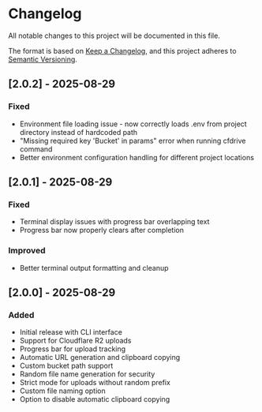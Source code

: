# Changelog

All notable changes to this project will be documented in this file.

The format is based on [Keep a Changelog](https://keepachangelog.com/en/1.0.0/),
and this project adheres to [Semantic Versioning](https://semver.org/spec/v2.0.0.html).

## [2.0.2] - 2025-08-29

### Fixed
- Environment file loading issue - now correctly loads .env from project directory instead of hardcoded path
- "Missing required key 'Bucket' in params" error when running cfdrive command
- Better environment configuration handling for different project locations

## [2.0.1] - 2025-08-29

### Fixed
- Terminal display issues with progress bar overlapping text
- Progress bar now properly clears after completion

### Improved
- Better terminal output formatting and cleanup

## [2.0.0] - 2025-08-29

### Added
- Initial release with CLI interface
- Support for Cloudflare R2 uploads
- Progress bar for upload tracking
- Automatic URL generation and clipboard copying
- Custom bucket path support
- Random file name generation for security
- Strict mode for uploads without random prefix
- Custom file naming option
- Option to disable automatic clipboard copying